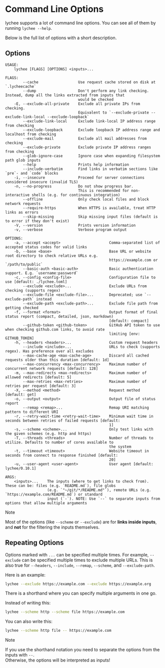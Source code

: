 # Command Line Options

lychee supports a lot of command line options.
You can see all of them by running `lychee --help`.

Below is the full list of options with a short description.

## Options

```text
USAGE:
    lychee [FLAGS] [OPTIONS] <inputs>...

FLAGS:
        --cache                  Use request cache stored on disk at `.lycheecache`
        --dump                   Don't perform any link checking. Instead, dump all the links extracted from inputs that
                                 would be checked
    -E, --exclude-all-private    Exclude all private IPs from checking.
                                 Equivalent to `--exclude-private --exclude-link-local --exclude-loopback`
        --exclude-link-local     Exclude link-local IP address range from checking
        --exclude-loopback       Exclude loopback IP address range and localhost from checking
        --exclude-mail           Exclude all mail addresses from checking
        --exclude-private        Exclude private IP address ranges from checking
        --glob-ignore-case       Ignore case when expanding filesystem path glob inputs
        --help                   Prints help information
        --include-verbatim       Find links in verbatim sections like `pre`- and `code` blocks
    -i, --insecure               Proceed for server connections considered insecure (invalid TLS)
    -n, --no-progress            Do not show progress bar.
                                 This is recommended for non-interactive shells (e.g. for continuous integration)
        --offline                Only check local files and block network requests
        --require-https          When HTTPS is available, treat HTTP links as errors
        --skip-missing           Skip missing input files (default is to error if they don't exist)
    -V, --version                Prints version information
    -v, --verbose                Verbose program output

OPTIONS:
    -a, --accept <accept>                      Comma-separated list of accepted status codes for valid links
    -b, --base <base>                          Base URL or website root directory to check relative URLs e.g.
                                               https://example.com or `/path/to/public`
        --basic-auth <basic-auth>              Basic authentication support. E.g. `username:password`
    -c, --config <config-file>                 Configuration file to use [default: ./lychee.toml]
        --exclude <exclude>...                 Exclude URLs from checking (supports regex)
        --exclude-file <exclude-file>...       Deprecated; use `--exclude-path` instead
        --exclude-path <exclude-path>...       Exclude file path from getting checked
    -f, --format <format>                      Output format of final status report (compact, detailed, json, markdown)
                                               [default: compact]
        --github-token <github-token>          GitHub API token to use when checking github.com links, to avoid rate
                                               limiting [env: GITHUB_TOKEN]
    -h, --headers <headers>...                 Custom request headers
        --include <include>...                 URLs to check (supports regex). Has preference over all excludes
        --max-cache-age <max-cache-age>        Discard all cached requests older than this duration [default: 1d]
        --max-concurrency <max-concurrency>    Maximum number of concurrent network requests [default: 128]
    -m, --max-redirects <max-redirects>        Maximum number of allowed redirects [default: 5]
        --max-retries <max-retries>            Maximum number of retries per request [default: 3]
    -X, --method <method>                      Request method [default: get]
    -o, --output <output>                      Output file of status report
        --remap <remap>...                     Remap URI matching pattern to different URI
    -r, --retry-wait-time <retry-wait-time>    Minimum wait time in seconds between retries of failed requests [default:
                                               1]
    -s, --scheme <scheme>...                   Only test links with the given schemes (e.g. http and https)
    -T, --threads <threads>                    Number of threads to utilize. Defaults to number of cores available to
                                               the system
    -t, --timeout <timeout>                    Website timeout in seconds from connect to response finished [default:
                                               20]
    -u, --user-agent <user-agent>              User agent [default: lychee/0.10.1]

ARGS:
    <inputs>...    The inputs (where to get links to check from). These can be: files (e.g. `README.md`), file globs
                   (e.g. `"~/git/*/README.md"`), remote URLs (e.g. `https://example.com/README.md`) or standard
                   input (`-`). NOTE: Use `--` to separate inputs from options that allow multiple arguments

```

> [!NOTE]
> Most of the options (like `--scheme` or `--exclude`) are for **links inside inputs**,
> and **not** for the filtering the inputs themselves.

## Repeating Options

Options marked with `...` can be specified multiple times.
For example, `--exclude` can be specified multiple times to exclude multiple URLs.
This is also true for `--headers`, `--include`, `--remap`, `--scheme`, and `--exclude-path`.

Here is an example:

```bash
lychee --exclude https://example.com --exclude https://example.org
```

There is a shorthand where you can specify multiple arguments in one go.

Instead of writing this:

```bash
lychee --scheme http --scheme file https://example.com
```

You can also write this:

```bash
lychee --scheme http file -- https://example.com
```

> [!NOTE]
> If you use the shorthand notation you need to separate the options from the inputs with `--`.  
> Otherwise, the options will be interpreted as inputs!
